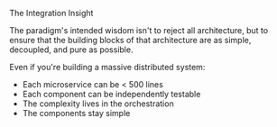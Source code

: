 The Integration Insight

The paradigm's intended wisdom isn't to reject all architecture, but to ensure that the building blocks of that architecture are as simple, decoupled, and pure as possible.

Even if you're building a massive distributed system:
- Each microservice can be < 500 lines
- Each component can be independently testable
- The complexity lives in the orchestration
- The components stay simple
